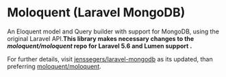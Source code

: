 Moloquent (Laravel MongoDB)
=============================

An Eloquent model and Query builder with support for MongoDB, using the original Laravel API.**This library makes necessary changes to the _moloquent/moloquent_ repo for Laravel 5.6 and Lumen support .**  

For further details, visit [jenssegers/laravel-mongodb](https://github.com/jenssegers/laravel-mongodb) as its updated, than preferring [moloquent/moloquent](https://github.com/moloquent/moloquent).
